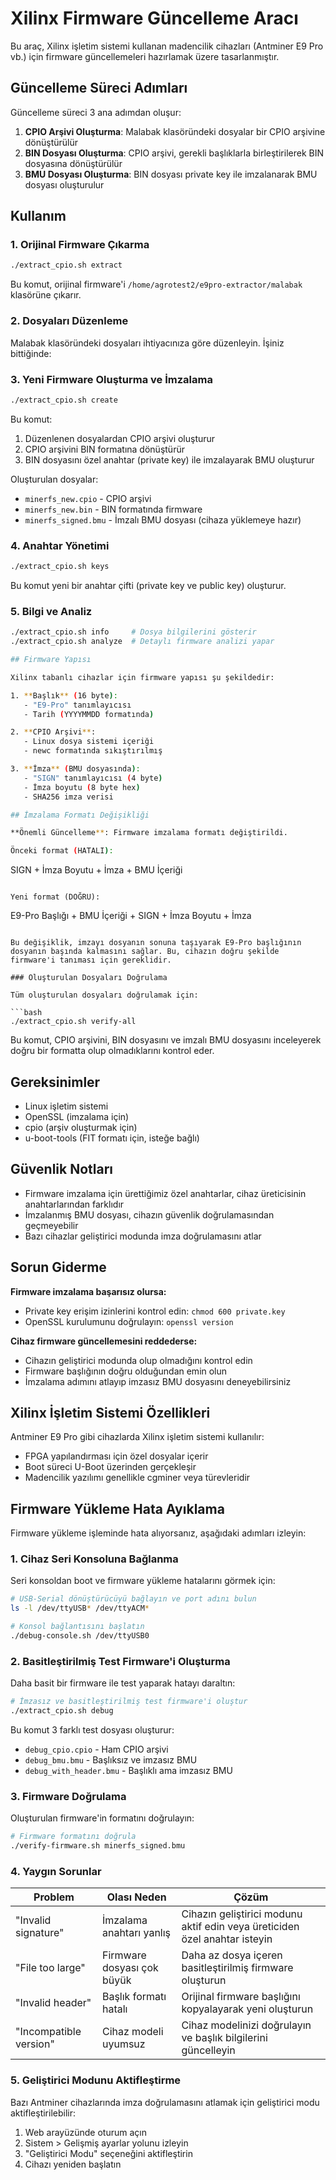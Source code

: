 # Xilinx Firmware Güncelleme Aracı

Bu araç, Xilinx işletim sistemi kullanan madencilik cihazları (Antminer E9 Pro vb.) için firmware güncellemeleri hazırlamak üzere tasarlanmıştır.

## Güncelleme Süreci Adımları

Güncelleme süreci 3 ana adımdan oluşur:

1. **CPIO Arşivi Oluşturma**: Malabak klasöründeki dosyalar bir CPIO arşivine dönüştürülür
2. **BIN Dosyası Oluşturma**: CPIO arşivi, gerekli başlıklarla birleştirilerek BIN dosyasına dönüştürülür
3. **BMU Dosyası Oluşturma**: BIN dosyası private key ile imzalanarak BMU dosyası oluşturulur

## Kullanım

### 1. Orijinal Firmware Çıkarma
```bash
./extract_cpio.sh extract
```
Bu komut, orijinal firmware'i `/home/agrotest2/e9pro-extractor/malabak` klasörüne çıkarır.

### 2. Dosyaları Düzenleme
Malabak klasöründeki dosyaları ihtiyacınıza göre düzenleyin. İşiniz bittiğinde:

### 3. Yeni Firmware Oluşturma ve İmzalama
```bash
./extract_cpio.sh create
```
Bu komut:
1. Düzenlenen dosyalardan CPIO arşivi oluşturur
2. CPIO arşivini BIN formatına dönüştürür 
3. BIN dosyasını özel anahtar (private key) ile imzalayarak BMU oluşturur

Oluşturulan dosyalar:
- `minerfs_new.cpio` - CPIO arşivi
- `minerfs_new.bin` - BIN formatında firmware
- `minerfs_signed.bmu` - İmzalı BMU dosyası (cihaza yüklemeye hazır)

### 4. Anahtar Yönetimi
```bash
./extract_cpio.sh keys
```
Bu komut yeni bir anahtar çifti (private key ve public key) oluşturur.

### 5. Bilgi ve Analiz
```bash
./extract_cpio.sh info     # Dosya bilgilerini gösterir
./extract_cpio.sh analyze  # Detaylı firmware analizi yapar

## Firmware Yapısı

Xilinx tabanlı cihazlar için firmware yapısı şu şekildedir:

1. **Başlık** (16 byte): 
   - "E9-Pro" tanımlayıcısı
   - Tarih (YYYYMMDD formatında)

2. **CPIO Arşivi**:
   - Linux dosya sistemi içeriği
   - newc formatında sıkıştırılmış

3. **İmza** (BMU dosyasında):
   - "SIGN" tanımlayıcısı (4 byte)
   - İmza boyutu (8 byte hex)
   - SHA256 imza verisi

## İmzalama Formatı Değişikliği

**Önemli Güncelleme**: Firmware imzalama formatı değiştirildi.

Önceki format (HATALI):
```
SIGN + İmza Boyutu + İmza + BMU İçeriği
```

Yeni format (DOĞRU):
```
E9-Pro Başlığı + BMU İçeriği + SIGN + İmza Boyutu + İmza
```

Bu değişiklik, imzayı dosyanın sonuna taşıyarak E9-Pro başlığının dosyanın başında kalmasını sağlar. Bu, cihazın doğru şekilde firmware'i tanıması için gereklidir.

### Oluşturulan Dosyaları Doğrulama

Tüm oluşturulan dosyaları doğrulamak için:

```bash
./extract_cpio.sh verify-all
```

Bu komut, CPIO arşivini, BIN dosyasını ve imzalı BMU dosyasını inceleyerek doğru bir formatta olup olmadıklarını kontrol eder.

## Gereksinimler

- Linux işletim sistemi
- OpenSSL (imzalama için)
- cpio (arşiv oluşturmak için)
- u-boot-tools (FIT formatı için, isteğe bağlı)

## Güvenlik Notları

- Firmware imzalama için ürettiğimiz özel anahtarlar, cihaz üreticisinin anahtarlarından farklıdır
- İmzalanmış BMU dosyası, cihazın güvenlik doğrulamasından geçmeyebilir
- Bazı cihazlar geliştirici modunda imza doğrulamasını atlar

## Sorun Giderme

**Firmware imzalama başarısız olursa:**
- Private key erişim izinlerini kontrol edin: `chmod 600 private.key`
- OpenSSL kurulumunu doğrulayın: `openssl version`

**Cihaz firmware güncellemesini reddederse:**
- Cihazın geliştirici modunda olup olmadığını kontrol edin
- Firmware başlığının doğru olduğundan emin olun
- İmzalama adımını atlayıp imzasız BMU dosyasını deneyebilirsiniz

## Xilinx İşletim Sistemi Özellikleri

Antminer E9 Pro gibi cihazlarda Xilinx işletim sistemi kullanılır:
- FPGA yapılandırması için özel dosyalar içerir
- Boot süreci U-Boot üzerinden gerçekleşir
- Madencilik yazılımı genellikle cgminer veya türevleridir

## Firmware Yükleme Hata Ayıklama

Firmware yükleme işleminde hata alıyorsanız, aşağıdaki adımları izleyin:

### 1. Cihaz Seri Konsoluna Bağlanma

Seri konsoldan boot ve firmware yükleme hatalarını görmek için:

```bash
# USB-Serial dönüştürücüyü bağlayın ve port adını bulun
ls -l /dev/ttyUSB* /dev/ttyACM*

# Konsol bağlantısını başlatın
./debug-console.sh /dev/ttyUSB0
```

### 2. Basitleştirilmiş Test Firmware'i Oluşturma

Daha basit bir firmware ile test yaparak hatayı daraltın:

```bash
# İmzasız ve basitleştirilmiş test firmware'i oluştur  
./extract_cpio.sh debug
```

Bu komut 3 farklı test dosyası oluşturur:
- `debug_cpio.cpio` - Ham CPIO arşivi
- `debug_bmu.bmu` - Başlıksız ve imzasız BMU
- `debug_with_header.bmu` - Başlıklı ama imzasız BMU

### 3. Firmware Doğrulama

Oluşturulan firmware'in formatını doğrulayın:

```bash
# Firmware formatını doğrula
./verify-firmware.sh minerfs_signed.bmu
```

### 4. Yaygın Sorunlar

| Problem | Olası Neden | Çözüm |
|---------|-------------|-------|
| "Invalid signature" | İmzalama anahtarı yanlış | Cihazın geliştirici modunu aktif edin veya üreticiden özel anahtar isteyin |
| "File too large" | Firmware dosyası çok büyük | Daha az dosya içeren basitleştirilmiş firmware oluşturun |
| "Invalid header" | Başlık formatı hatalı | Orijinal firmware başlığını kopyalayarak yeni oluşturun |
| "Incompatible version" | Cihaz modeli uyumsuz | Cihaz modelinizi doğrulayın ve başlık bilgilerini güncelleyin |

### 5. Geliştirici Modunu Aktifleştirme

Bazı Antminer cihazlarında imza doğrulamasını atlamak için geliştirici modu aktifleştirilebilir:

1. Web arayüzünde oturum açın
2. Sistem > Gelişmiş ayarlar yolunu izleyin 
3. "Geliştirici Modu" seçeneğini aktifleştirin
4. Cihazı yeniden başlatın
